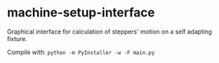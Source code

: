 # machine-setup-interface
Graphical interface for calculation of steppers' motion on a self adapting fixture.

Compile with:
`python -m PyInstaller -w -F main.py`
